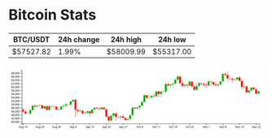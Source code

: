 # Bitcoin Stats

BTC/USDT|24h change|24h high|24h low|
|---|---|---|---|
|$57527.82|1.99%|$58009.99|$55317.00|

<img src="./chart.svg">
